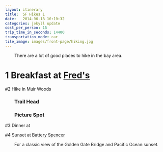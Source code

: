 ```yaml
---
layout: itinerary
title:  SF Hikes 1
date:   2014-06-18 10:10:32
categories: jekyll update
cost_per_person: 15
trip_time_in_seconds: 14400
transportation_mode: car
tile_image: images/front-page/hiking.jpg
---
```


<div style="padding-left: 30px;">
  There are a lot of good places to hike in the bay area.
</div>

<h1>
  <span> 1 </span>
  Breakfast at <a href="http://www.yelp.com/biz/freds-coffee-shop-sausalito">Fred's</a>
</h1>

#2 Hike in Muir Woods

<div style="padding-left: 30px;">
  <h3>Trail Head</h3>

  <h3>Picture Spot </h3>

</div>

#3 Dinner at

#4 Sunset at [Battery Spencer](http://www.yelp.com/biz/battery-spencer-sausalito)

<div style="padding-left: 30px;">
  For a classic view of the Golden Gate Bridge and Pacific Ocean sunset.
</div>

<br/>